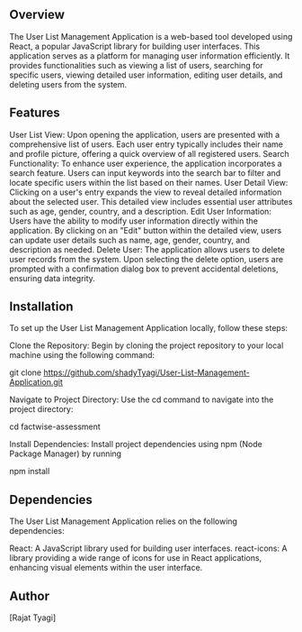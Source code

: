 ## Overview

The User List Management Application is a web-based tool developed using React, a popular JavaScript library for building user interfaces. This application serves as a platform for managing user information efficiently. It provides functionalities such as viewing a list of users, searching for specific users, viewing detailed user information, editing user details, and deleting users from the system.

## Features

User List View: Upon opening the application, users are presented with a comprehensive list of users. Each user entry typically includes their name and profile picture, offering a quick overview of all registered users.
Search Functionality: To enhance user experience, the application incorporates a search feature. Users can input keywords into the search bar to filter and locate specific users within the list based on their names.
User Detail View: Clicking on a user's entry expands the view to reveal detailed information about the selected user. This detailed view includes essential user attributes such as age, gender, country, and a description.
Edit User Information: Users have the ability to modify user information directly within the application. By clicking on an "Edit" button within the detailed view, users can update user details such as name, age, gender, country, and description as needed.
Delete User: The application allows users to delete user records from the system. Upon selecting the delete option, users are prompted with a confirmation dialog box to prevent accidental deletions, ensuring data integrity.

## Installation

To set up the User List Management Application locally, follow these steps:

Clone the Repository: Begin by cloning the project repository to your local machine using the following command:

git clone <https://github.com/shadyTyagi/User-List-Management-Application.git>

Navigate to Project Directory: Use the cd command to navigate into the project directory:

cd factwise-assessment

Install Dependencies: Install project dependencies using npm (Node Package Manager) by running

npm install

## Dependencies

The User List Management Application relies on the following dependencies:

React: A JavaScript library used for building user interfaces.
react-icons: A library providing a wide range of icons for use in React applications, enhancing visual elements within the user interface.

## Author

[Rajat Tyagi]
